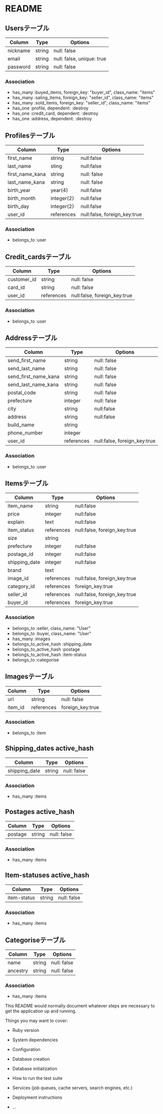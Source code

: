 # README

## Usersテーブル
|Column|Type|Options|
|------|----|-------|
|nickname|string|null: false|
|email|string|null: false, unique: true|
|password|string|null: false|

### Association
- has_many :buyed_items, foreign_key: "buyer_id", class_name: "items"
- has_many :saling_items, foreign_key: "seller_id", class_name: "items"
- has_many :sold_items, foreign_key: "seller_id", class_name: "items"
- has_one :profile, dependent: :destroy
- has_one :credit_card, dependent: :destroy
- has_one :address, dependent: :destroy


## Profilesテーブル
|Column|Type|Options|
|------|----|-------|
|first_name|string|null:false|
|last_name|sting|null:false|
|first_name_kana|string|null: false|
|last_name_kana|string|null: false|
|birth_year|year(4)|null:false|
|birth_month|integer(2)|null:false|
|birth_day|integer(2)|null:false|
|user_id|references|null:false, foreign_key:true|

### Association
- belongs_to :user


## Credit_cardsテーブル
|Column|Type|Options|
|------|----|-------|
|customer_id|string|null: false|
|card_id|string|null: false|
|user_id|references|null:false, foreign_key:true|

### Association
- belongs_to :user


## Addressテーブル
|Column|Type|Options|
|------|----|-------|
|send_first_name|string|null: false|
|send_last_name|string|null: false|
|send_first_name_kana|string|null: false|
|send_last_name_kana|string|null: false|
|postal_code|string|null: false|
|prefecture|integer|null: false|
|city|string|null:false|
|address|string|null:false|
|build_name|string||
|phone_number|integer||
|user_id|references|null:false, foreign_key:true|

### Association
- belongs_to :user


## Itemsテーブル
|Column|Type|Options|
|------|----|-------|
|item_name|string|null:false|
|price|integer|null:false|
|explain|text|null:false|
|item_status|references|null:false, foreign_key:true|
|size|string||
|prefecture|integer|null:false|
|postage_id|integer|null:false|
|shipping_date|integer|null:false|
|brand|text||
|image_id|references|null:false, foreign_key:true|
|category_id|references|foreign_key:true|
|seller_id|references|null:false, foreign_key:true|
|buyer_id|references|foreign_key:true|

### Association
- belongs_to :seller, class_name: "User"
- belongs_to :buyer, class_name: "User"
- has_many :images
- belongs_to_active_hash :shipping_date
- belongs_to_active_hash :postage
- belongs_to_active_hash :item-status
- belongs_to :categorise


## Imagesテーブル
|Column|Type|Options|
|------|----|-------|
|url|string|null: false|
|item_id|references|foreign_key:true|

### Association
- belongs_to :item


## Shipping_dates active_hash
|Column|Type|Options|
|------|----|-------|
|shipping_date|string|null: false|

### Association
- has_many :items


## Postages active_hash
|Column|Type|Options|
|------|----|-------|
|postage|string|null: false|

### Association
- has_many :items


## Item-statuses active_hash
|Column|Type|Options|
|------|----|-------|
|item-status|string|null: false|

### Association
- has_many :items


## Categoriseテーブル
|Column|Type|Options|
|------|----|-------|
|name|string|null: false|
|ancestry|string|null: false|

### Association
- has_many :items



This README would normally document whatever steps are necessary to get the
application up and running.

Things you may want to cover:

* Ruby version

* System dependencies

* Configuration

* Database creation

* Database initialization

* How to run the test suite

* Services (job queues, cache servers, search engines, etc.)

* Deployment instructions

* ...
